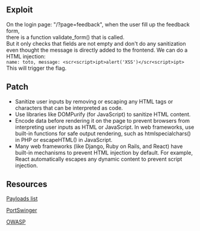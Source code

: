## Exploit

On the login page: "/?page=feedback", when the user fill up the feedback form,<br>
there is a function validate_form() that is called.<br>
But it only checks that fields are not empty and don't do any sanitization even thought the message is directly added to the frontend.
We can do a HTML injection:<br>
`name: toto, message: <scr<script>ipt>alert('XSS')</scr<script>ipt>`<br>
This will trigger the flag.


## Patch
- Sanitize user inputs by removing or escaping any HTML tags or characters that can be interpreted as code.
- Use libraries like DOMPurify (for JavaScript) to sanitize HTML content.
- Encode data before rendering it on the page to prevent browsers from interpreting user inputs as HTML or JavaScript. In web frameworks, use built-in functions for safe output rendering, such as htmlspecialchars() in PHP or escapeHTML() in JavaScript.
- Many web frameworks (like Django, Ruby on Rails, and React) have built-in mechanisms to prevent HTML injection by default. For example, React automatically escapes any dynamic content to prevent script injection.

## Resources
[Payloads list](https://github.com/swisskyrepo/PayloadsAllTheThings/blob/master/XSS%20Injection/Intruders/IntrudersXSS.txt)

[PortSwinger](https://portswigger.net/web-security/cross-site-scripting)

[OWASP](https://owasp.org/www-project-web-security-testing-guide/stable/4-Web_Application_Security_Testing/07-Input_Validation_Testing/01-Testing_for_Reflected_Cross_Site_Scripting)
